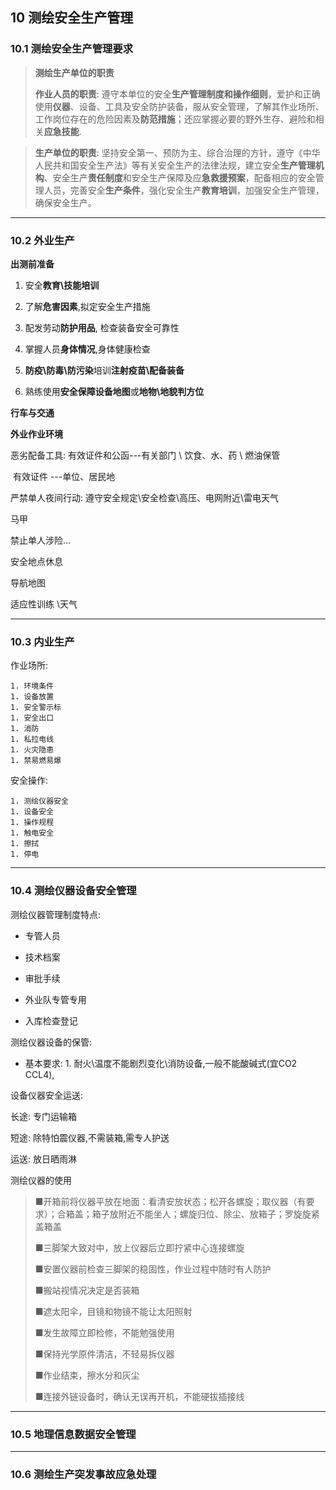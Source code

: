 ## 10 测绘安全生产管理

### 10.1 测绘安全生产管理要求

> **测绘生产单位的职责**
>
> **作业人员的职责**: 遵守本单位的安全**生产管理制度和操作细则**，爱护和正确使用**仪器**、设备、工具及安全防护装备，服从安全管理，了解其作业场所、工作岗位存在的危险因素及**防范措施**；还应掌握必要的野外生存、避险和相关**应急技能**.

> **生产单位的职责**: 坚持安全第一、预防为主、综合治理的方针，遵守《中华人民共和国安全生产法》等有关安全生产的法律法规，建立安全**生产管理机构**、安全生产**责任制度**和安全生产保障及应**急救援预案**，配备相应的安全管理人员，完善安全**生产条件**，强化安全生产**教育培训**，加强安全生产管理，确保安全生产。



---

### 10.2 外业生产

**出测前准备**

1. 安全**教育\技能培训**

2. 了解**危害因素**,拟定安全生产措施

3. 配发劳动**防护用品**, 检查装备安全可靠性

4. 掌握人员**身体情况**,身体健康检查

5. **防疫\防毒\防污染**培训**注射疫苗\配备装备**

6. 熟练使用**安全保障设备地图**或**地物\地貌判方位**

   

**行车与交通**





**外业作业环境**

恶劣配备工具:  有效证件和公函---有关部门 \ 饮食、水、药 \ 燃油保管

​	有效证件 ---单位、居民地

严禁单人夜间行动: 遵守安全规定\安全检查\高压、电网附近\雷电天气



马甲

禁止单人涉险...

安全地点休息

导航地图

适应性训练 \天气



---

### 10.3 内业生产

作业场所:

	1. 环境条件
	1. 设备放置
	1. 安全警示标
	1. 安全出口
	1. 消防
	1. 私拉电线
	1. 火灾隐患
	1. 禁易燃易爆

安全操作:

	1. 测绘仪器安全
	1. 设备安全
	1. 操作规程
	1. 触电安全
	1. 擦拭
	1. 停电



---

### 10.4 测绘仪器设备安全管理

测绘仪器管理制度特点:

* 专管人员

* 技术档案

* 审批手续

* 外业队专管专用

* 入库检查登记

测绘仪器设备的保管:

* 基本要求: 1. 耐火\温度不能剧烈变化\消防设备,一般不能酸碱式(宜CO2 CCL4), 

设备仪器安全运送:

长途: 专门运输箱

短途: 除特怕震仪器,不需装箱,需专人护送

运送: 放日晒雨淋



测绘仪器的使用

> ■开箱前将仪器平放在地面：看清安放状态；松开各螺旋；取仪器（有要求）；合箱盖；箱子放附近不能坐人；螺旋归位、除尘、放箱子；罗旋旋紧盖箱盖
>
> ■三脚架大致对中，放上仪器后立即拧紧中心连接螺旋
>
> ■安置仪器前检查三脚架的稳固性，作业过程中随时有人防护
>
> ■搬站视情况决定是否装箱
>
> ■遮太阳伞，目镜和物镜不能让太阳照射
>
> ■发生故障立即检修，不能勉强使用
>
> ■保持光学原件清洁，不轻易拆仪器
>
> ■作业结束，擦水分和灰尘
>
> ■连接外链设备时，确认无误再开机，不能硬拔插接线

---

### 10.5 地理信息数据安全管理





---

### 10.6 测绘生产突发事故应急处理